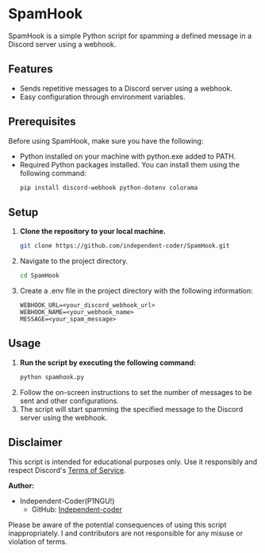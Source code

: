 # SpamHook

SpamHook is a simple Python script for spamming a defined message in a Discord server using a webhook.

## Features

- Sends repetitive messages to a Discord server using a webhook.
- Easy configuration through environment variables.

## Prerequisites

Before using SpamHook, make sure you have the following:

- Python installed on your machine with python.exe added to PATH.
- Required Python packages installed. You can install them using the following command:
  ```bash
  pip install discord-webhook python-dotenv colorama
  ```

## Setup

1. **Clone the repository to your local machine.**
   ```bash
   git clone https://github.com/independent-coder/SpamHook.git
   ```
2. Navigate to the project directory.
   ```bash
   cd SpamHook
   ```
3. Create a .env file in the project directory with the following information:

   ```env
   WEBHOOK_URL=<your_discord_webhook_url>
   WEBHOOK_NAME=<your_webhook_name>
   MESSAGE=<your_spam_message>
   ```

## Usage

1. **Run the script by executing the following command:**
   ```bash
   python spamhook.py
   ```
2. Follow the on-screen instructions to set the number of messages to be sent and other configurations.
3. The script will start spamming the specified message to the Discord server using the webhook.

## Disclaimer

This script is intended for educational purposes only. Use it responsibly and respect Discord's [Terms of Service](https://discord.com/terms).

**Author:**

- Independent-Coder(P1NGU!)
  - GitHub: [Independent-coder](https://github.com/independent-coder/)

Please be aware of the potential consequences of using this script inappropriately. I and contributors are not responsible for any misuse or violation of terms.
